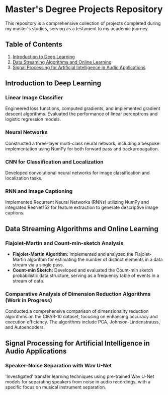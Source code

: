 # Master's Degree Projects Repository

This repository is a comprehensive collection of projects completed during my master's studies, serving as a testament to my academic journey.

## Table of Contents
1. [Introduction to Deep Learning](#introduction-to-deep-learning)
2. [Data Streaming Algorithms and Online Learning](#data-streaming-algorithms-and-online-learning)
3. [Signal Processing for Artificial Intelligence in Audio Applications](#signal-processing-for-artificial-intelligence-in-audio-applications)


## Introduction to Deep Learning <a name="introduction-to-deep-learning"></a>

### Linear Image Classifier
Engineered loss functions, computed gradients, and implemented gradient descent algorithms. Evaluated the performance of linear perceptrons and logistic regression models.

### Neural Networks
Constructed a three-layer multi-class neural network, including a bespoke implementation using NumPy for both forward pass and backpropagation.

### CNN for Classification and Localization
Developed convolutional neural networks for image classification and localization tasks.

### RNN and Image Captioning
Implemented Recurrent Neural Networks (RNNs) utilizing NumPy and integrated ResNet152 for feature extraction to generate descriptive image captions.

## Data Streaming Algorithms and Online Learning <a name="data-streaming-algorithms-and-online-learning"></a>

### Flajolet-Martin and Count-min-sketch Analysis
- **Flajolet-Martin Algorithm:** Implemented and analyzed the Flajolet-Martin algorithm for estimating the number of distinct elements in a data stream via a single pass.
- **Count-min Sketch:** Developed and evaluated the Count-min sketch probabilistic data structure, serving as a frequency table of events in a stream of data.

### Comparative Analysis of Dimension Reduction Algorithms (Work in Progress)
Conducted a comprehensive comparison of dimensionality reduction algorithms on the CIFAR-10 dataset, focusing on enhancing accuracy and execution efficiency. The algorithms include PCA, Johnson-Lindenstrauss, and Autoencoders.

## Signal Processing for Artificial Intelligence in Audio Applications <a name="signal-processing-for-artificial-intelligence-in-audio-applications"></a>

### Speaker-Noise Separation with Wav U-Net
'Investigated' transfer learning techniques using pre-trained Wav U-Net models for separating speakers from noise in audio recordings, with a specific focus on musical instrument separation.
